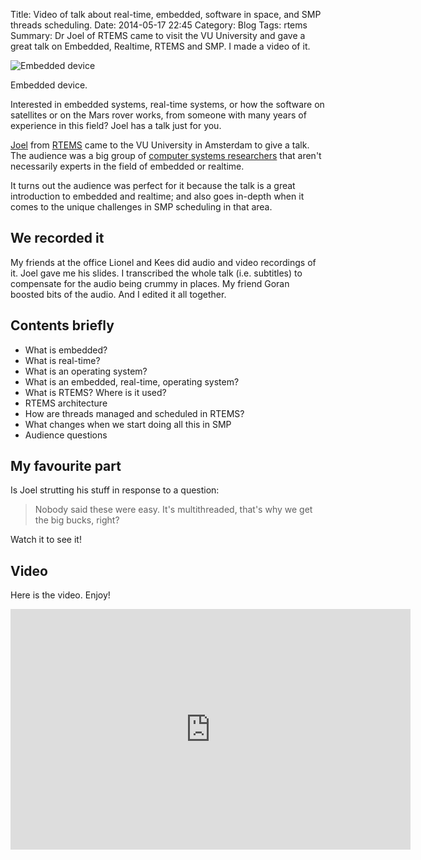 Title: Video of talk about real-time, embedded, software in space, and SMP threads scheduling.
Date: 2014-05-17 22:45
Category: Blog
Tags: rtems
Summary: Dr Joel of RTEMS came to visit the VU University and gave a great talk on Embedded, Realtime, RTEMS and SMP. I made a video of it.

![Embedded device]({filename}/images/embedded.jpg)

Embedded device.

Interested in embedded systems, real-time systems, or how the
software on satellites or on the Mars rover works, from someone
with many years of experience in this field? Joel has a talk just
for you.

[Joel](http://rtemsramblings.blogspot.com/) from
[RTEMS](http://www.rtems.org/) came to the VU University in Amsterdam
to give a talk. The audience was a big group of [computer systems
researchers](http://en.wikipedia.org/wiki/System_software) that
aren't necessarily experts in the field of embedded or realtime.

It turns out the audience was perfect for it because the talk is a
great introduction to embedded and realtime; and also goes in-depth
when it comes to the unique challenges in SMP scheduling in that
area.

## We recorded it

My friends at the office Lionel and Kees did audio and video recordings of
it. Joel gave me his slides. I transcribed the whole talk (i.e. subtitles)
to compensate for the audio being crummy in places. My friend Goran boosted
bits of the audio. And I edited it all together.

## Contents briefly

 * What is embedded?
 * What is real-time?
 * What is an operating system?
 * What is an embedded, real-time, operating system?
 * What is RTEMS? Where is it used?
 * RTEMS architecture
 * How are threads managed and scheduled in RTEMS?
 * What changes when we start doing all this in SMP
 * Audience questions

## My favourite part

Is Joel strutting his stuff in response to a question:

> Nobody said these were easy. 
> It's multithreaded, that's why we get the big bucks, right? 

Watch it to see it!

## Video

Here is the video. Enjoy!

<iframe class="youtube-player"
type="text/html"
width="640" height="385"
src="http://www.youtube.com/embed/7Jh9PUSBPAY" allowfullscreen frameborder="0" cc_load_policy="1">
</iframe>

